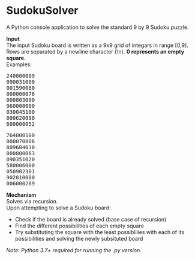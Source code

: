 # SudokuSolver
A Python console application to solve the standard 9 by 9 Sudoku puzzle.

<b>Input</b><br>
The input Sudoku board is written as a 9x9 grid of integars in range [0,9].<br>
Rows are separated by a newline character (\n).
<b>0 represents an empty square.</b><br>
Examples:
<pre>
240000009
090031000
001590080
000000076
000803000
960000000
030045100
000620090
600000052
</pre>
<pre>
764000100
000070806
809604030
000800063
090351020
580006000
050902301
902010000
006000289
</pre>

<b>Mechanism</b><br>
Solves via recursion.<br>
Upon attempting to solve a Sudoku board:
<ul>
  <li>Check if the board is already solved (base case of recursion)</li>
  <li>Find the different possibilities of each empty square</li>
  <li>Try substituting the square with the least possiblilies with each of its possibilities and solving the newly subsituted board</li>
</ul>
  
<i>Note: Python 3.7+ required for running the .py version.</i>
